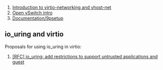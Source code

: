  1. [Introduction to virtio-networking and vhost-net](https://www.redhat.com/en/blog/introduction-virtio-networking-and-vhost-net)
 2. [Open vSwitch intro](https://docs.openvswitch.org/en/latest/intro/what-is-ovs/)
 3. [Documentation/9psetup](https://wiki.qemu.org/Documentation/9psetup)
 
## io_uring and virtio

Proposals for using io_uring in virtio:
 1. [[RFC] io_uring: add restrictions to support untrusted applications and guest](https://lore.kernel.org/io-uring/CAG48ez17MLcj83JDOr6_GeQZ8orqL3EKHt6X=0wfr5RODVqqDA@mail.gmail.com/T/#m9e112455da2b6cec475834f8058634bd35a0f841)
